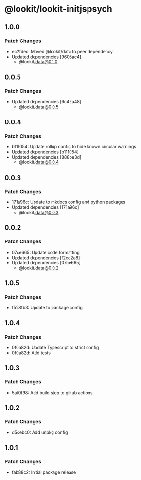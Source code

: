 # @lookit/lookit-initjspsych

## 1.0.0

### Patch Changes

- ec2fdec: Moved @lookit/data to peer dependency.
- Updated dependencies [9605ac4]
  - @lookit/data@0.1.0

## 0.0.5

### Patch Changes

- Updated dependencies [6c42a48]
  - @lookit/data@0.0.5

## 0.0.4

### Patch Changes

- b111054: Update rollup config to hide known circular warnings
- Updated dependencies [b111054]
- Updated dependencies [888be3d]
  - @lookit/data@0.0.4

## 0.0.3

### Patch Changes

- 171a96c: Update to mkdocs config and python packages
- Updated dependencies [171a96c]
  - @lookit/data@0.0.3

## 0.0.2

### Patch Changes

- 07ce665: Update code formatting
- Updated dependencies [f2cd2a8]
- Updated dependencies [07ce665]
  - @lookit/data@0.0.2

## 1.0.5

### Patch Changes

- f528fb3: Update to package config

## 1.0.4

### Patch Changes

- 0f0a82d: Update Typescript to strict config
- 0f0a82d: Add tests

## 1.0.3

### Patch Changes

- 5af0f98: Add build step to gihub actions

## 1.0.2

### Patch Changes

- d5cebc0: Add unpkg config

## 1.0.1

### Patch Changes

- fab88c2: Initial package release
